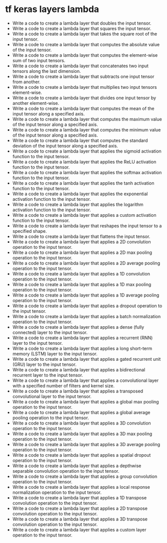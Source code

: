 # tf keras layers lambda

- Write a code to create a lambda layer that doubles the input tensor.
- Write a code to create a lambda layer that squares the input tensor.
- Write a code to create a lambda layer that takes the square root of the input tensor.
- Write a code to create a lambda layer that computes the absolute value of the input tensor.
- Write a code to create a lambda layer that computes the element-wise sum of two input tensors.
- Write a code to create a lambda layer that concatenates two input tensors along the last dimension.
- Write a code to create a lambda layer that subtracts one input tensor from another.
- Write a code to create a lambda layer that multiplies two input tensors element-wise.
- Write a code to create a lambda layer that divides one input tensor by another element-wise.
- Write a code to create a lambda layer that computes the mean of the input tensor along a specified axis.
- Write a code to create a lambda layer that computes the maximum value of the input tensor along a specified axis.
- Write a code to create a lambda layer that computes the minimum value of the input tensor along a specified axis.
- Write a code to create a lambda layer that computes the standard deviation of the input tensor along a specified axis.
- Write a code to create a lambda layer that applies the sigmoid activation function to the input tensor.
- Write a code to create a lambda layer that applies the ReLU activation function to the input tensor.
- Write a code to create a lambda layer that applies the softmax activation function to the input tensor.
- Write a code to create a lambda layer that applies the tanh activation function to the input tensor.
- Write a code to create a lambda layer that applies the exponential activation function to the input tensor.
- Write a code to create a lambda layer that applies the logarithm activation function to the input tensor.
- Write a code to create a lambda layer that applies a custom activation function to the input tensor.
- Write a code to create a lambda layer that reshapes the input tensor to a specified shape.
- Write a code to create a lambda layer that flattens the input tensor.
- Write a code to create a lambda layer that applies a 2D convolution operation to the input tensor.
- Write a code to create a lambda layer that applies a 2D max pooling operation to the input tensor.
- Write a code to create a lambda layer that applies a 2D average pooling operation to the input tensor.
- Write a code to create a lambda layer that applies a 1D convolution operation to the input tensor.
- Write a code to create a lambda layer that applies a 1D max pooling operation to the input tensor.
- Write a code to create a lambda layer that applies a 1D average pooling operation to the input tensor.
- Write a code to create a lambda layer that applies a dropout operation to the input tensor.
- Write a code to create a lambda layer that applies a batch normalization operation to the input tensor.
- Write a code to create a lambda layer that applies a dense (fully connected) layer to the input tensor.
- Write a code to create a lambda layer that applies a recurrent (RNN) layer to the input tensor.
- Write a code to create a lambda layer that applies a long short-term memory (LSTM) layer to the input tensor.
- Write a code to create a lambda layer that applies a gated recurrent unit (GRU) layer to the input tensor.
- Write a code to create a lambda layer that applies a bidirectional recurrent layer to the input tensor.
- Write a code to create a lambda layer that applies a convolutional layer with a specified number of filters and kernel size.
- Write a code to create a lambda layer that applies a transposed convolutional layer to the input tensor.
- Write a code to create a lambda layer that applies a global max pooling operation to the input tensor.
- Write a code to create a lambda layer that applies a global average pooling operation to the input tensor.
- Write a code to create a lambda layer that applies a 3D convolution operation to the input tensor.
- Write a code to create a lambda layer that applies a 3D max pooling operation to the input tensor.
- Write a code to create a lambda layer that applies a 3D average pooling operation to the input tensor.
- Write a code to create a lambda layer that applies a spatial dropout operation to the input tensor.
- Write a code to create a lambda layer that applies a depthwise separable convolution operation to the input tensor.
- Write a code to create a lambda layer that applies a group convolution operation to the input tensor.
- Write a code to create a lambda layer that applies a local response normalization operation to the input tensor.
- Write a code to create a lambda layer that applies a 1D transpose convolution operation to the input tensor.
- Write a code to create a lambda layer that applies a 2D transpose convolution operation to the input tensor.
- Write a code to create a lambda layer that applies a 3D transpose convolution operation to the input tensor.
- Write a code to create a lambda layer that applies a custom layer operation to the input tensor.